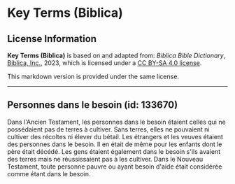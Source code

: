 # Key Terms (Biblica)

## License Information

**Key Terms (Biblica)** is based on and adapted from: _Biblica Bible Dictionary_, [Biblica, Inc.](https://www.biblica.com/), 2023, which is licensed under a [CC BY-SA 4.0 license](https://creativecommons.org/licenses/by-sa/4.0/legalcode.en).

This markdown version is provided under the same license.



--------------------------------

## Personnes dans le besoin (id: 133670)

Dans l'Ancien Testament, les personnes dans le besoin étaient celles qui ne possédaient pas de terres à cultiver. Sans terres, elles ne pouvaient ni cultiver des récoltes ni élever du bétail. Les étrangers et les veuves étaient des personnes dans le besoin. Il en était de même pour les enfants dont le père était décédé. Les gens étaient également dans le besoin s'ils avaient des terres mais ne réussissaient pas à les cultiver. Dans le Nouveau Testament, toute personne pauvre ou ayant besoin d'aide était considérée comme étant dans le besoin.


